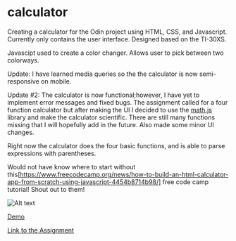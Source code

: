 # calculator

Creating a calculator for the Odin project using HTML, CSS, and Javascript. 
Currently only contains the user interface. Designed based on the TI-30XS.

Javascipt used to create a color changer. Allows user to pick between two colorways. 

Update: I have learned media queries so the the calculator is now semi-responsive on mobile. 

Update #2: The calculator is now functional;however, I have yet to implement error messages and fixed bugs. The assignment called for a four function calculator but after making the UI I decided to use the [math.js](https://mathjs.org/index.html) library and make the calculator scientific. There are still many functions missing that I will hopefully add in the future. Also made some minor UI changes. 

Right now the calculator does the four basic functions, and is able to parse expressions with parentheses. 

Would not have know where to start without this[https://www.freecodecamp.org/news/how-to-build-an-html-calculator-app-from-scratch-using-javascript-4454b8714b98/] free code camp tutorial! Shout out to them!

![Alt text](https://i.imgur.com/C5Nvy5D.png)

[Demo](https://ken862734801.github.io/calculator/)

[Link to the Assignment](https://www.theodinproject.com/lessons/foundations-calculator)


